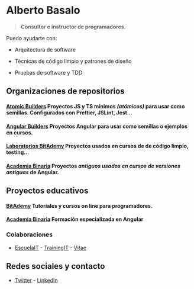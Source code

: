 # Alberto Basalo

> **Consultor e instructor de programadores.**

Puedo ayudarte con:

- Arquitectura de software

- Técnicas de código limpio y patrones de diseño

- Pruebas de software y TDD


## Organizaciones de repositorios

#### [Atomic Builders](https://github.com/AtomicBuilders) Proyectos JS y TS mínimos _(atómicos)_ para usar como semillas. Configurados con Prettier, JSLint, Jest...

#### [Angular Builders](https://github.com/angularbuilders) Proyectos Angular para usar como semillas o ejemplos en cursos.

#### [Laboratorios BitAdemy](https://github.com/LabsAdemy) Proyectos usados en cursos de de código limpio, testing...

#### [Academia Binaria](https://github.com/AcademiaBinaria) Proyectos _antiguos usados en cursos de versiones antiguas_ de Angular.

## Proyectos educativos

#### [BitAdemy](https://www.bitademy.com) Tutoriales y cursos on line para programadores.

#### [Academia Binaria](https://academia-binaria.com) Formación especializada en Angular

### Colaboraciones

- [EscuelaIT](https://escuela.it/teacher/alberto-basalo) - [TrainingIT](https://trainingit.es/) - [Vitae](http://www.vitaedigital.com/)

## Redes sociales y contacto

- [Twitter](https://twitter.com/albertobasalo) - [LinkedIn](https://www.linkedin.com/in/albertobasalo/)

